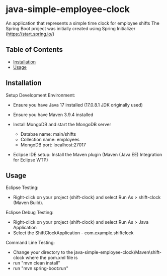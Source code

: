 # java-simple-employee-clock
An application that represents a simple time clock for employee shifts
The Spring Boot project was initially created using Spring Initializer (https://start.spring.io/)

## Table of Contents

- [Installation](#installation)
- [Usage](#usage)

## Installation

Setup Development Environment:
- Ensure you have Java 17 installed (17.0.8.1 JDK originally used)
- Ensure you have Maven 3.9.4 installed
- Install MongoDB and start the MongoDB server
	- Databse name: main/shifts
	- Collection name: employees
	- MongoDB port: localhost:27017

- Eclipse IDE setup: Install the Maven plugin (Maven (Java EE) Integration for Eclipse WTP)

## Usage

Eclipse Testing:
- Right-click on your project (shift-clock) and select Run As > shift-clock (Maven Build).

Eclipse Debug Testing:
- Right-click on your project (shift-clock) and select Run As > Java Application
- Select the ShiftClockApplication - com.example.shiftclock

Command Line Testing:
- Change your directory to the java-simple-employee-clock\Maven\shift-clock where the pom.xml file is
- run "mvn clean install"
- run "mvn spring-boot:run"